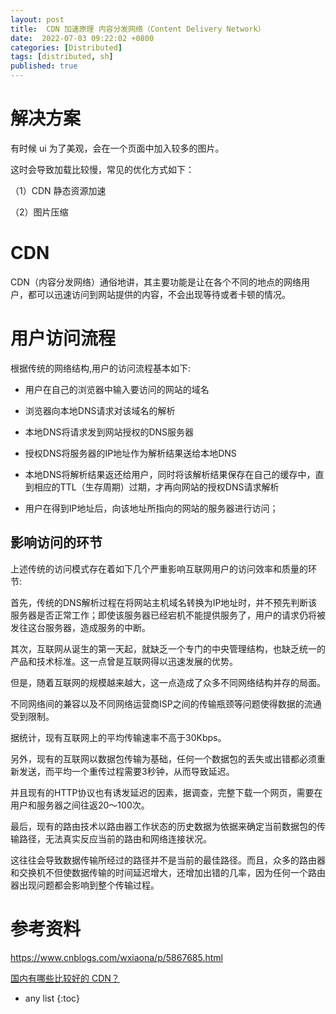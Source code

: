 ```yaml
---
layout: post
title:  CDN 加速原理 内容分发网络（Content Delivery Network）
date:  2022-07-03 09:22:02 +0800
categories: [Distributed]
tags: [distributed, sh]
published: true
---
```



# 解决方案

有时候 ui 为了美观，会在一个页面中加入较多的图片。

这时会导致加载比较慢，常见的优化方式如下：

（1）CDN 静态资源加速

（2）图片压缩

# CDN

CDN（内容分发网络）通俗地讲，其主要功能是让在各个不同的地点的网络用户，都可以迅速访问到网站提供的内容，不会出现等待或者卡顿的情况。

# 用户访问流程

根据传统的网络结构,用户的访问流程基本如下:

- 用户在自己的浏览器中输入要访问的网站的域名 

- 浏览器向本地DNS请求对该域名的解析 

- 本地DNS将请求发到网站授权的DNS服务器 

- 授权DNS将服务器的IP地址作为解析结果送给本地DNS 

- 本地DNS将解析结果返还给用户，同时将该解析结果保存在自己的缓存中，直到相应的TTL（生存周期）过期，才再向网站的授权DNS请求解析 

- 用户在得到IP地址后，向该地址所指向的网站的服务器进行访问； 

## 影响访问的环节

上述传统的访问模式存在着如下几个严重影响互联网用户的访问效率和质量的环节:

 首先，传统的DNS解析过程在将网站主机域名转换为IP地址时，并不预先判断该服务器是否正常工作；即使该服务器已经宕机不能提供服务了，用户的请求仍将被发往这台服务器，造成服务的中断。

 其次，互联网从诞生的第一天起，就缺乏一个专门的中央管理结构，也缺乏统一的产品和技术标准。这一点曾是互联网得以迅速发展的优势。
 
 但是，随着互联网的规模越来越大，这一点造成了众多不同网络结构并存的局面。
 
 不同网络间的兼容以及不同网络运营商ISP之间的传输瓶颈等问题使得数据的流通受到限制。
 
 据统计，现有互联网上的平均传输速率不高于30Kbps。

 另外，现有的互联网以数据包传输为基础，任何一个数据包的丢失或出错都必须重新发送，而平均一个重传过程需要3秒钟，从而导致延迟。
 
 并且现有的HTTP协议也有诱发延迟的因素，据调查，完整下载一个网页，需要在用户和服务器之间往返20～100次。

 最后，现有的路由技术以路由器工作状态的历史数据为依据来确定当前数据包的传输路径，无法真实反应当前的路由和网络连接状况。
 
 这往往会导致数据传输所经过的路径并不是当前的最佳路径。而且，众多的路由器和交换机不但使数据传输的时间延迟增大，还增加出错的几率，因为任何一个路由器出现问题都会影响到整个传输过程。



# 参考资料

https://www.cnblogs.com/wxiaona/p/5867685.html

[国内有哪些比较好的 CDN？](https://www.zhihu.com/question/20536932)

* any list
{:toc}